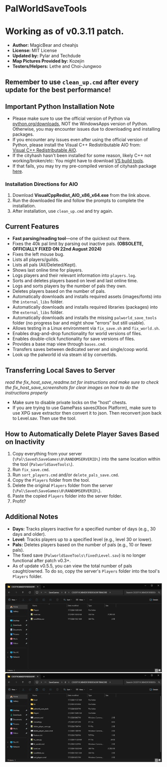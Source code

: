 # PalWorldSaveTools

# Working as of v0.3.11 patch.

- **Author:** MagicBear and cheahjs 
- **License:** MIT License  
- **Updated by:** Pylar and Techdude  
- **Map Pictures Provided by:** Kozejin 
- **Testers/Helpers:** Lethe and Choi-Jungwoo

## Remember to use `clean_up.cmd` after every update for the best performance!

## Important Python Installation Note
- Please make sure to use the official version of Python via [python.org/downloads](https://www.python.org/downloads), NOT the WindowsApps version of Python. Otherwise, you may encounter issues due to downloading and installing packages. 
- If you encounter any issues even after using the official version of Python, please install the Visual C++ Redistributable AIO from:  
[Visual C++ Redistributable AIO](https://github.com/abbodi1406/vcredist/releases).
- If the cityhash hasn't been installed for some reason, likely C++ not working/broken/etc: You might have to download [VS build tools](https://visualstudio.microsoft.com/visual-cpp-build-tools/).
- If that fails, you may try my pre-compiled version of cityhash package [here](https://www.dropbox.com/scl/fi/dbz4zikmmqawpbo56a7d0/external_libs.zip?rlkey=xf6vz30qlmxrpgpr1aw2117p8&st=4oec5601&dl=0).

### Installation Directions for AIO
1. Download **VisualCppRedist_AIO_x86_x64.exe** from the link above.
2. Run the downloaded file and follow the prompts to complete the installation.
3. After installation, use `clean_up.cmd` and try again.

## Current Features
- **Fast parsing/reading tool**—one of the quickest out there.
- Fixes the 40k pal limit by parsing out inactive pals. **(OBSOLETE, OFFICIALLY FIXED ON 22nd August 2024)**
- Fixes the left mouse bug.
- Lists all players/guilds.
- Lists all pals (All/Deleted/Kept).
- Shows last online time for players.
- Logs players and their relevant information into `players.log`.
- Sorts and deletes players based on level and last online time.
- Logs and sorts players by the number of pals they own.
- Deletes players based on the number of pals.
- Automatically downloads and installs required assets (images/fonts) into the `internal_libs` folder.
- Automatically downloads and installs required libraries (packages) into the `external_libs` folder.
- Automatically downloads and installs the missing `palworld_save_tools` folder (no progress bar and might show "errors" but still usable).
- Allows testing in a Linux environment via `fix_save.sh` and `fix_world.sh`.
- Enables drag-and-drop functionality for world versions of files.
- Enables double-click functionality for save versions of files.
- Provides a base map view through `bases.cmd`.
- Transfers saves between dedicated server and single/coop world.
- Look up the palworld id via steam id by convertids.

## Transferring Local Saves to Server
_read the fix_host_save_readme.txt for instructions and make sure to check the fix_host_save_screenshots for clear images on how to do the instructions properly_
- Make sure to disable private locks on the "host" chests.
- If you are trying to use GamePass saves(Xbox Platform), make sure to use XPG save extractor then convert it to json. Then reconvert json back to Level.sav. Then use the tool.

## How to Automatically Delete Player Saves Based on Inactivity
1. Copy everything from your server (`\Pal\Saved\SaveGames\0\RANDOMSERVERID\`) into the same location within the tool (`PalworldSaveTools\`).
2. Run `fix_save.cmd`.
3. Run `sort_players.cmd` and/or `delete_pals_save.cmd`.
4. Copy the `Players` folder from the tool.
5. Delete the original `Players` folder from the server (`\Pal\Saved\SaveGames\0\RANDOMSERVERID\`).
6. Paste the copied `Players` folder into the server folder.
7. Profit?

## Additional Notes
- **Days:** Tracks players inactive for a specified number of days (e.g., 30 days and older).
- **Level:** Tracks players up to a specified level (e.g., level 30 or lower).
- **Pals:** Deletes players based on the number of pals (e.g., 10 or fewer pals).
- The fixed save (`PalworldSaveTools\fixed\Level.sav`) is no longer functional after patch v0.3+.
- As of update v0.5.5, you can view the total number of pals caught/owned. To do so, copy the server's `Players` folder into the tool's `Players` folder.

![Screenshot1](.github/images/screenshot1.png)
![Screenshot2](.github/images/screenshot2.png)